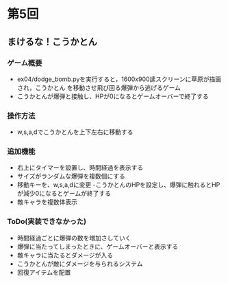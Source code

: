 # 第5回
## まけるな！こうかとん
### ゲーム概要
- ex04/dodge_bomb.pyを実行すると，1600x900䛾スクリーンに草原が描画され，こうかとん
を移動させ飛び回る爆弾から逃げるゲーム
- こうかとんが爆弾と接触し、HPが0になるとゲームオーバーで終了する
### 操作方法
- w,s,a,dでこうかとんを上下左右に移動する
### 追加機能
-  右上にタイマーを設置し、時間経過を表示する
- サイズがランダムな爆弾を複数個にする
- 移動キーを、w,s,a,dに変更
-こうかとんのHPを設定し、爆弾に触れるとHPが減少0になるとゲームが終了する
- 敵キャラを複数体表示

### ToDo(実装できなかった)
- 時間経過ごとに爆弾の数を増加さしていく
- 爆弾に当たってしまったときに、ゲームオーバーと表示する
- 敵キャラに当たるとダメージが入る
- こうかとんが敵にダメージを与られるシステム
- 回復アイテムを配置